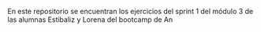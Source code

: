 En este repositorio se encuentran los ejercicios del sprint 1 del módulo 3 de las alumnas Estibaliz y Lorena del bootcamp de An
